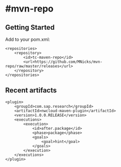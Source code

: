#mvn-repo
========

## Getting Started
Add to your pom.xml:

    <repositories>
        <repository>
            <id>tc-maven-repo</id>
            <url>https://github.com/MNicks/mvn-repo/raw/master/releases</url>
        </repository>
    </repositories>


## Recent artifacts

    <plugin>
        <groupId>com.sap.research</groupId>
        <artifactId>nwcloud-maven-plugin</artifactId>
        <version>1.0.0.RELEASE</version>
        <executions>
            <execution>
                <id>after.package</id>
                <phase>package</phase>
                <goals>
                    <goal>hint</goal>
                </goals>
            </execution>
        </executions>
    </plugin>
